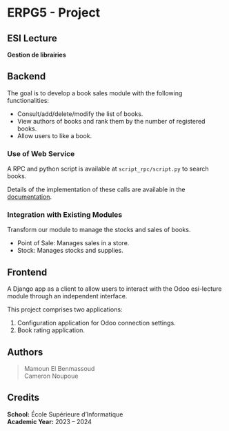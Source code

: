 # ERPG5 - Project

## ESI Lecture

**Gestion de librairies**

## Backend

The goal is to develop a book sales module with the following functionalities:

- Consult/add/delete/modify the list of books.
- View authors of books and rank them by the number of registered books.
- Allow users to like a book.

### Use of Web Service

A RPC and python script is available at `script_rpc/script.py` to search books.

Details of the implementation of these calls are available in the [documentation](https://www.odoo.com/documentation/14.0/fr/developer/api/external_api.html).

### Integration with Existing Modules

Transform our module to manage the stocks and sales of books. 

- Point of Sale: Manages sales in a store.
- Stock: Manages stocks and supplies.

## Frontend

A Django app as a client to allow users to interact with the Odoo esi-lecture module through an independent interface.

This project comprises two applications:
1. Configuration application for Odoo connection settings.
2. Book rating application.

## Authors
> Mamoun El Benmassoud <br>
> Cameron Noupoue

## Credits 
**School:** École Supérieure d’Informatique  
**Academic Year:** 2023 – 2024
